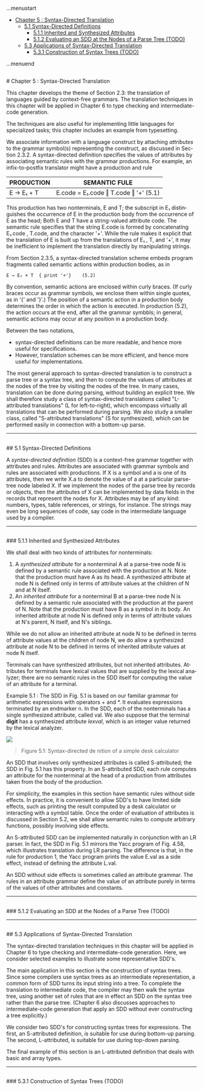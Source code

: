 ...menustart

 - [Chapter 5 : Syntax-Directed Translation](#540b35b48067336ac81ed72b19b2d25d)
	 - [5.1 Syntax-Directed Definitions](#c17f9eaa10ce812de9972d19e5f8c9d6)
		 - [5.1.1 Inherited and Synthesized Attributes](#04ebabaa61165c801fcaf1d9edb7eb0e)
		 - [5.1.2 Evaluating an SDD at the Nodes of a Parse Tree  (TODO)](#6a8f31023d1957d6a63144698dc91303)
	 - [5.3 Applications of Syntax-Directed Translation](#b0f40c652517be0bfddc1eec315f7fc6)
		 - [5.3.1 Construction of Syntax Trees  (TODO)](#e3e96ea672ac084ac9f816eef5a05639)

...menuend


<h2 id="540b35b48067336ac81ed72b19b2d25d"></h2>
# Chapter 5 : Syntax-Directed Translation

This chapter develops the theme of Section 2.3: the translation of languages guided by context-free grammars. The translation techniques in this chapter will be applied in Chapter 6 to type checking and intermediate-code generation.

The techniques are also useful for implementing little languages for specialized tasks; this chapter includes an example from typesetting.

We associate information with a language construct by attaching *attributes* to the grammar symbol(s) representing the construct, as discussed in Sec­ tion 2.3.2. A syntax-directed definition specifies the values of attributes by associating semantic rules with the grammar productions. For example, an infix-to-postfix translator might have a production and rule 

 PRODUCTION | SEMANTIC FULE
 --- | ---
E → E₁ + T  |  E.code = E₁.code ‖ T.code ‖ '+'   (5.1)

This production has two nonterminals, E and T; the subscript in E₁ distin­guishes the occurrence of E in the production body from the occurrence of E as the head; Both E and T have a string-valued attribute code. The semantic rule specifies that the string E.code is formed by concatenating E₁.code , T.code, and the character '+'. While the rule makes it explicit that the translation of E is built up from the translations of E₁ , T, and '+', it may be inefficient to implement the translation directly by manipulating strings.

From Section 2.3.5, a syntax-directed translation scheme embeds program fragments called semantic actions within production bodies, as in

```
E → E₁ + T 	{ print '+'} 	(5.2)
```

By convention, semantic actions are enclosed within curly braces. (If curly braces occur as grammar symbols, we enclose them within single quotes, as in '{' and '}'.)  The position of a semantic action in a production body determines the order in which the action is executed. In production (5.2), the action occurs at the end, after all the grammar symbbls; in general, semantic actions may occur at any position in a production body.


Between the two notations, 

 - syntax-directed definitions can be more readable, and hence more useful for specifications. 
 - However, translation schemes can be more efficient, and hence more useful for implementations. 

The most general approach to syntax-directed translation is to construct a parse tree or a syntax tree, and then to compute the values of attributes at the nodes of the tree by visiting the nodes of the tree. In many cases, translation can be done during parsing, without building an explicit tree. We shall therefore study a class of syntax-directed translations called "L-attributed translations" (L for left-to-right), which encompass virtually all translations that can be performed during parsing. We also study a smaller class, called "S-attributed translations" (S for synthesized), which can be performed easily in connection with a bottom-up parse.

---

<h2 id="c17f9eaa10ce812de9972d19e5f8c9d6"></h2>
## 5.1 Syntax-Directed Definitions

A *syntax-directed definition* (SDD) is a context-free grammar together with attributes and rules. Attributes are associated with grammar symbols and rules are associated with productions. If X is a symbol and a is one of its attributes, then we write X.a to denote the value of a at a particular parse-tree node labeled X. If we implement the nodes of the parse tree by records or objects, then the attributes of X can be implemented by data fields in the records that represent the nodes for X. Attributes may be of any kind: numbers, types, table references, or strings, for instance. The strings may even be long sequences of code, say code in the intermediate language used by a compiler.

---

<h2 id="04ebabaa61165c801fcaf1d9edb7eb0e"></h2>
### 5.1.1 Inherited and Synthesized Attributes

We shall deal with two kinds of attributes for nonterminals:

 1. A *synthesized attribute* for a nonterminal A at a parse-tree node N is defined by a semantic rule associated with the production at N. Note that the production must have A as its head. A synthesized attribute at node N is defined only in terms of attribute values at the children of N and at N itself.
 2. An *inherited attribute* for a nonterminal B at a parse-tree node N is defined by a semantic rule associated with the production at the parent of N. Note that the production must have B as a symbol in its body. An inherited attribute at node N is defined only in terms of attribute values at N's parent, N itself, and N's siblings.

While we do not allow an inherited attribute at node N to be defined in terms of attribute values at the children of node N, we do allow a synthesized attribute at node N to be defined in terms of inherited attribute values at node N itself.

Terminals can have synthesized attributes, but not inherited attributes. At­tributes for terminals have lexical values that are supplied by the lexical ana­lyzer; there are no semantic rules in the SDD itself for computing the value of an attribute for a terminal.

Example 5.1 : The SDD in Fig. 5.1 is based on our familiar grammar for arithmetic expressions with operators + and \*. It evaluates expressions termi­nated by an endmarker n. In the SDD, each of the nonterminals has a single synthesized attribute, called val. We also suppose that the terminal **digit** has a synthesized attribute *lexval*, which is an integer value returned by the lexical analyzer.

![](https://raw.githubusercontent.com/mebusy/notes/master/imgs/Compiler_F5.1.png)

> Figure 5.1: Syntax-directed de nition of a simple desk calculator


An SDD that involves only synthesized attributes is called S-attributed; the SDD in Fig. 5.1 has this property. In an S-attributed SDD, each rule computes an attribute for the nonterminal at the head of a production from attributes taken from the body of the production.

For simplicity, the examples in this section have semantic rules without side effects. In practice, it is convenient to allow SDD's to have limited side effects, such as printing the result computed by a desk calculator or interacting with a symbol table. Once the order of evaluation of attributes is discussed in Section 5.2, we shall allow semantic rules to compute arbitrary functions, possibly involving side effects.

An S-attributed SDD can be implemented naturally in conjunction with an LR parser. In fact, the SDD in Fig. 5.1 mirrors the Yacc program of Fig. 4.58, which illustrates translation during LR parsing. The difference is that, in the rule for production 1, the Yacc program prints the value E.val as a side effect, instead of defining the attribute L.val.

An SDD without side effects is sometimes called an attribute grammar. The rules in an attribute grammar define the value of an attribute purely in terms of the values of other attributes and constants.

---

<h2 id="6a8f31023d1957d6a63144698dc91303"></h2>
### 5.1.2 Evaluating an SDD at the Nodes of a Parse Tree  (TODO)

---

<h2 id="b0f40c652517be0bfddc1eec315f7fc6"></h2>
## 5.3 Applications of Syntax-Directed Translation

The syntax-directed translation techniques in this chapter will be applied in Chapter 6 to type checking and intermediate-code generation. Here, we consider selected examples to illustrate some representative SDD's.

The main application in this section is the construction of syntax trees. Since some compilers use syntax trees as an intermediate representation, a common form of SDD turns its input string into a tree. To complete the translation to intermediate code, the compiler may then walk the syntax tree, using another set of rules that are in effect an SDD on the syntax tree rather than the parse tree. (Chapter 6 also discusses approaches to intermediate-code generation that apply an SDD without ever constructing a tree explicitly.) 

We consider two SDD's for constructing syntax trees for expressions. The first, an S-attributed definition, is suitable for use during bottom-up parsing. The second, L-attributed, is suitable for use during top-down parsing.

The final example of this section is an L-attributed definition that deals with basic and array types.


---

<h2 id="e3e96ea672ac084ac9f816eef5a05639"></h2>
### 5.3.1 Construction of Syntax Trees  (TODO)











